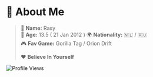# 💫 About Me
> 💬 **Name:** Rasy  
> 🎂 **Age:** 13.5  ( 21 Jan 2012 )
> 🌍 **Nationality:** 🇳🇱 / 🇷🇺  
> 🎮 **Fav Game:** Gorilla Tag / Orion Drift
> 
> ❤️ **Believe In Yourself**



![Profile Views](https://komarev.com/ghpvc/?username=RasyThatGuy&color=brightgreen&style=flat&label=Profile+Views)

